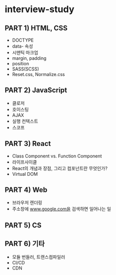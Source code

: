 # interview-study

## PART 1) HTML, CSS
- DOCTYPE
- data- 속성
- 시맨틱 마크업
- margin, padding
- position
- SASS(SCSS)
- Reset.css, Normalize.css
## PART 2) JavaScript
- 클로저
- 호이스팅
- AJAX
- 실행 컨텍스트
- 스코프
## PART 3) React
- Class Component vs. Function Component
- 라이프사이클
- React의 개념과 장점, 그리고 컴포넌트란 무엇인가?
- Virtual DOM
## PART 4) Web
- 브라우저 렌더링
- 주소창에 www.google.com을 검색하면 일어나는 일
## PART 5) CS
## PART 6) 기타
- 모듈 번들러, 트랜스컴파일러
- CI/CD
- CDN
